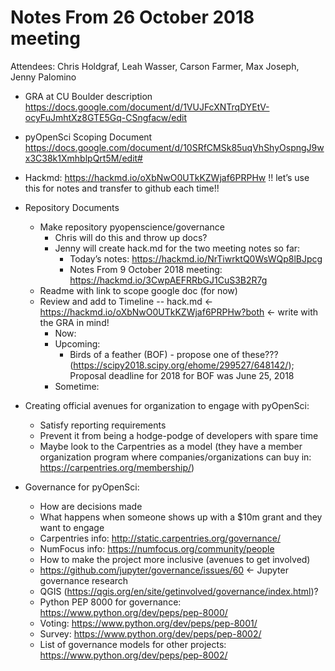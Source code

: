 # Notes From 26 October 2018 meeting
Attendees: Chris Holdgraf, Leah Wasser, Carson Farmer, Max Joseph, Jenny Palomino

* GRA at CU Boulder description
https://docs.google.com/document/d/1VUJFcXNTrqDYEtV-ocyFuJmhtXz8GTE5Gq-CSngfacw/edit

* pyOpenSci Scoping Document
https://docs.google.com/document/d/10SRfCMSk85uqVhShyOspngJ9wx3C38k1XmhblpQrt5M/edit#

* Hackmd: https://hackmd.io/oXbNwO0UTkKZWjaf6PRPHw !! let’s use this for notes and transfer to github each time!! 

* Repository Documents
    * Make repository pyopenscience/governance 
        * Chris will do this and throw up docs?
        * Jenny will create hack.md for the two meeting notes so far:
            * Today’s notes: https://hackmd.io/NrTiwrktQ0WsWQp8lBJpcg 
            * Notes From 9 October 2018 meeting: https://hackmd.io/3CwpAEFRRbGJ1CuS3B2R7g
    * Readme with link to scope google doc (for now)
    * Review and add to Timeline -- hack.md <- https://hackmd.io/oXbNwO0UTkKZWjaf6PRPHw?both <- write with the GRA in mind!
        * Now:
        * Upcoming:
            * Birds of a feather (BOF) - propose one of these??? (https://scipy2018.scipy.org/ehome/299527/648142/); Proposal deadline for 2018 for BOF was June 25, 2018
        * Sometime: 

* Creating official avenues for organization to engage with pyOpenSci: 
    * Satisfy reporting requirements
    * Prevent it from being a hodge-podge of developers with spare time
    * Maybe look to the Carpentries as a model (they have a member organization program where companies/organizations can buy in: https://carpentries.org/membership/)

* Governance for pyOpenSci:
    * How are decisions made
    * What happens when someone shows up with a $10m grant and they want to engage
    * Carpentries info: http://static.carpentries.org/governance/
    * NumFocus info: https://numfocus.org/community/people
    * How to make the project more inclusive (avenues to get involved)
    * https://github.com/jupyter/governance/issues/60 ← Jupyter governance research
    * QGIS (https://qgis.org/en/site/getinvolved/governance/index.html)?
    * Python PEP 8000 for governance: https://www.python.org/dev/peps/pep-8000/
    * Voting: https://www.python.org/dev/peps/pep-8001/
    * Survey: https://www.python.org/dev/peps/pep-8002/
    * List of governance models for other projects: https://www.python.org/dev/peps/pep-8002/

